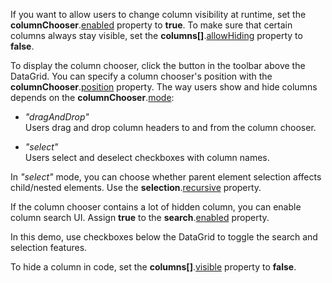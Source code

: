 If you want to allow users to change column visibility at runtime, set the **columnChooser**.[enabled](/Documentation/ApiReference/UI_Components/dxDataGrid/Configuration/columnChooser/#enabled) property to **true**. To make sure that certain columns always stay visible, set the **columns[]**.[allowHiding](/Documentation/ApiReference/UI_Components/dxDataGrid/Configuration/columns/#allowHiding) property to **false**. 

To display the column chooser, click the button in the toolbar above the DataGrid. You can specify a column chooser's position with the **columnChooser**.[position](/Documentation/ApiReference/UI_Components/dxDataGrid/Configuration/columnChooser/#position) property. The way users show and hide columns depends on the **columnChooser**.[mode](/Documentation/ApiReference/UI_Components/dxDataGrid/Configuration/columnChooser/#mode):

* *"dragAndDrop"*              
Users drag and drop column headers to and from the column chooser.

* *"select"*         
Users select and deselect checkboxes with column names.

In *"select"* mode, you can choose whether parent element selection affects child/nested elements. Use the **selection**.[recursive](/Documentation/ApiReference/UI_Components/dxDataGrid/Configuration/columnChooser/select/#recursive) property.

If the column chooser contains a lot of hidden column, you can enable column search UI. Assign **true** to the **search**.[enabled](/Documentation/ApiReference/UI_Components/dxDataGrid/Configuration/columnChooser/search/#enabled) property. 

In this demo, use checkboxes below the DataGrid to toggle the search and selection features.

To hide a column in code, set the **columns[]**.[visible](/Documentation/ApiReference/UI_Components/dxDataGrid/Configuration/columns/#visible) property to **false**. 
